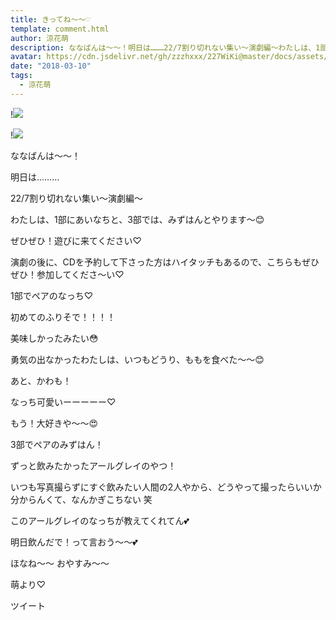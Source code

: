 ```yaml
---
title: きってね〜〜♡
template: comment.html
author: 涼花萌
description: ななばんは～～！明日は………22/7割り切れない集い～演劇編～わたしは、1部にあいなちと、3部では、みずはんとやります〜😊ぜひぜひ！遊びに来てください♡...
avatar: https://cdn.jsdelivr.net/gh/zzzhxxx/227WiKi@master/docs/assets/photo/avatar/moe.jpg
date: "2018-03-10"
tags:
  - 涼花萌
---
```


!![](https://cdn.jsdelivr.net/gh/227WiKi/227WiKi-image@master/blog-image/moe-2018-03-10_1.jpg)

!![](https://cdn.jsdelivr.net/gh/227WiKi/227WiKi-image@master/blog-image/moe-2018-03-10_2.jpg)






ななばんは～～！





明日は………

22/7割り切れない集い～演劇編～





わたしは、1部にあいなちと、3部では、みずはんとやります〜😊






ぜひぜひ！遊びに来てください♡



演劇の後に、CDを予約して下さった方はハイタッチもあるので、こちらもぜひぜひ！参加してくださ〜い♡
















1部でペアのなっち♡







初めてのふりそで！！！！




美味しかったみたい😳






勇気の出なかったわたしは、いつもどうり、ももを食べた〜〜😊



あと、かわも！




なっち可愛いーーーーー♡



もう！大好きや〜〜😍

















3部でペアのみずはん！







ずっと飲みたかったアールグレイのやつ！





いつも写真撮らずにすぐ飲みたい人間の2人やから、どうやって撮ったらいいか分からんくて、なんかぎこちない 笑







このアールグレイのなっちが教えてくれてん💕




明日飲んだで！って言おう〜〜💕












ほなね〜〜
おやすみ〜〜






萌より♡


ツイート



